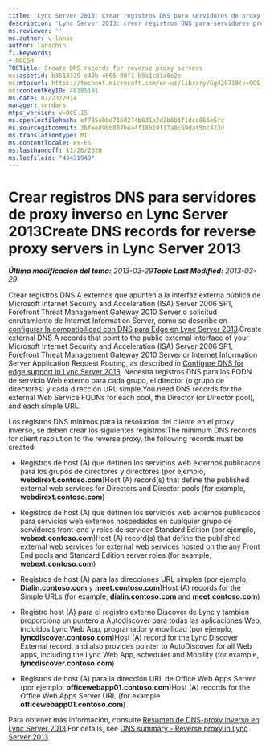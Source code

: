 ```yaml
---
title: 'Lync Server 2013: Crear registros DNS para servidores de proxy inverso'
description: 'Lync Server 2013: crear registros DNS para servidores proxy inversos.'
ms.reviewer: ''
ms.author: v-lanac
author: lanachin
f1.keywords:
- NOCSH
TOCTitle: Create DNS records for reverse proxy servers
ms:assetid: b3513339-e49b-4665-80f1-b5a1c81a0e2e
ms:mtpsurl: https://technet.microsoft.com/en-us/library/Gg429719(v=OCS.15)
ms:contentKeyID: 48185181
ms.date: 07/23/2014
manager: serdars
mtps_version: v=OCS.15
ms.openlocfilehash: ef785ebbd7160274b631a2d2b6b1f1dcc866e5fc
ms.sourcegitcommit: 36fee89bb887bea4f18b19f17a8c69daf5bc423d
ms.translationtype: MT
ms.contentlocale: es-ES
ms.lasthandoff: 11/26/2020
ms.locfileid: "49431949"
---
```

# <a name="create-dns-records-for-reverse-proxy-servers-in-lync-server-2013"></a><span data-ttu-id="fb4cd-103">Crear registros DNS para servidores de proxy inverso en Lync Server 2013</span><span class="sxs-lookup"><span data-stu-id="fb4cd-103">Create DNS records for reverse proxy servers in Lync Server 2013</span></span>

<div data-xmlns="http://www.w3.org/1999/xhtml">

<div class="topic" data-xmlns="http://www.w3.org/1999/xhtml" data-msxsl="urn:schemas-microsoft-com:xslt" data-cs="https://msdn.microsoft.com/">

<div data-asp="https://msdn2.microsoft.com/asp">



</div>

<div id="mainSection">

<div id="mainBody"><span data-ttu-id="fb4cd-104">

<span> </span></span><span class="sxs-lookup"><span data-stu-id="fb4cd-104">

<span> </span></span></span>

<span data-ttu-id="fb4cd-105">_**Última modificación del tema:** 2013-03-29_</span><span class="sxs-lookup"><span data-stu-id="fb4cd-105">_**Topic Last Modified:** 2013-03-29_</span></span>

<span data-ttu-id="fb4cd-106">Crear registros DNS A externos que apunten a la interfaz externa pública de Microsoft Internet Security and Acceleration (ISA) Server 2006 SP1, Forefront Threat Management Gateway 2010 Server o solicitud enrutamiento de Internet Information Server, como se describe en [configurar la compatibilidad con DNS para Edge en Lync Server 2013](lync-server-2013-configure-dns-for-edge-support.md).</span><span class="sxs-lookup"><span data-stu-id="fb4cd-106">Create external DNS A records that point to the public external interface of your Microsoft Internet Security and Acceleration (ISA) Server 2006 SP1, Forefront Threat Management Gateway 2010 Server or Internet Information Server Application Request Routing, as described in [Configure DNS for edge support in Lync Server 2013](lync-server-2013-configure-dns-for-edge-support.md).</span></span> <span data-ttu-id="fb4cd-107">Necesita registros DNS para los FQDN de servicio Web externo para cada grupo, el director (o grupo de directores) y cada dirección URL simple.</span><span class="sxs-lookup"><span data-stu-id="fb4cd-107">You need DNS records for the external Web Service FQDNs for each pool, the Director (or Director pool), and each simple URL.</span></span>

<span data-ttu-id="fb4cd-108">Los registros DNS mínimos para la resolución del cliente en el proxy inverso, se deben crear los siguientes registros:</span><span class="sxs-lookup"><span data-stu-id="fb4cd-108">The minimum DNS records for client resolution to the reverse proxy, the following records must be created:</span></span>

  - <span data-ttu-id="fb4cd-109">Registros de host (A) que definen los servicios web externos publicados para los grupos de directores y directores (por ejemplo, **webdirext.contoso.com**)</span><span class="sxs-lookup"><span data-stu-id="fb4cd-109">Host (A) record(s) that define the published external web services for Directors and Director pools (for example, **webdirext.contoso.com**)</span></span>

  - <span data-ttu-id="fb4cd-110">Registros de host (A) que definen los servicios web externos publicados para servicios web externos hospedados en cualquier grupo de servidores front-end y roles de servidor Standard Edition (por ejemplo, **webext.contoso.com**)</span><span class="sxs-lookup"><span data-stu-id="fb4cd-110">Host (A) record(s) that define the published external web services for external web services hosted on the any Front End pools and Standard Edition server roles (for example, **webext.contoso.com**)</span></span>

  - <span data-ttu-id="fb4cd-111">Registros de host (A) para las direcciones URL simples (por ejemplo, **Dialin.contoso.com** y **meet.contoso.com**)</span><span class="sxs-lookup"><span data-stu-id="fb4cd-111">Host (A) records for the Simple URLs (for example, **dialin.contoso.com** and **meet.contoso.com**)</span></span>

  - <span data-ttu-id="fb4cd-112">Registro host (A) para el registro externo Discover de Lync y también proporciona un puntero a Autodiscover para todas las aplicaciones Web, incluidos Lync Web App, programador y movilidad (por ejemplo, **lyncdiscover.contoso.com**)</span><span class="sxs-lookup"><span data-stu-id="fb4cd-112">Host (A) record for the Lync Discover External record, and also provides pointer to AutoDiscover for all Web apps, including the Lync Web App, scheduler and Mobility (for example, **lyncdiscover.contoso.com**)</span></span>

  - <span data-ttu-id="fb4cd-113">Registros de host (A) para la dirección URL de Office Web Apps Server (por ejemplo, **officewebapp01.contoso.com**)</span><span class="sxs-lookup"><span data-stu-id="fb4cd-113">Host (A) records for the Office Web Apps Server URL (for example **officewebapp01.contoso.com**)</span></span>

<span data-ttu-id="fb4cd-114">Para obtener más información, consulte [Resumen de DNS-proxy inverso en Lync Server 2013](lync-server-2013-dns-summary-reverse-proxy.md).</span><span class="sxs-lookup"><span data-stu-id="fb4cd-114">For details, see [DNS summary - Reverse proxy in Lync Server 2013](lync-server-2013-dns-summary-reverse-proxy.md).</span></span>

<span data-ttu-id="fb4cd-115"></div>

<span> </span>

</div>

</div>

</span><span class="sxs-lookup"><span data-stu-id="fb4cd-115"></div>

<span> </span>

</div>

</div>

</span></span></div>

